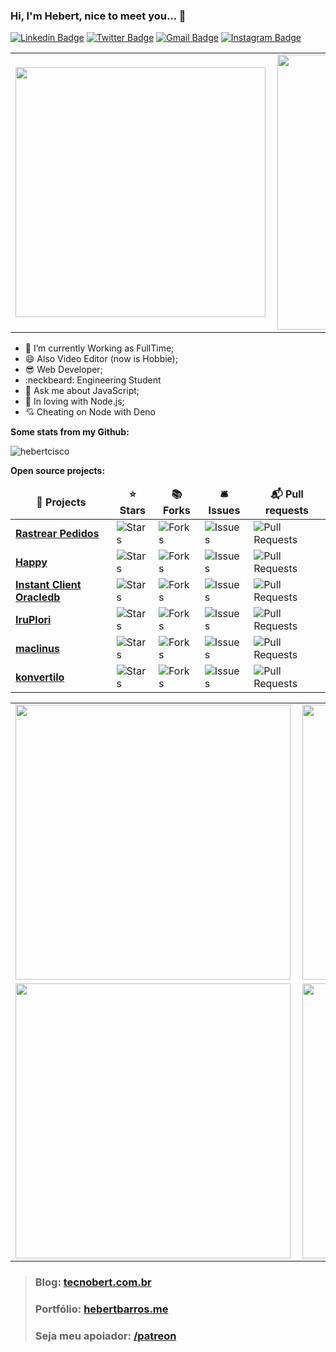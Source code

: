 ### Hi, I'm Hebert, nice to meet you... 👋

[![Linkedin Badge](https://img.shields.io/badge/-LinkedIn-blue?style=flat-square&logo=Linkedin&logoColor=white&link=https://www.linkedin.com/in/hebert-f-barros/)](https://www.linkedin.com/in/hebert-f-barros/)
[![Twitter Badge](https://img.shields.io/badge/-Twitter-1ca0f1?style=flat-square&labelColor=1ca0f1&logo=twitter&logoColor=white&link=https://twitter.com/hebertcisco)](https://twitter.com/hebertcisco)
[![Gmail Badge](https://img.shields.io/badge/-Gmail-c14438?style=flat-square&logo=Gmail&logoColor=white&link=mailto:tecnobertinfo@gmail.com)](mailto:tecnobertinfo@gmail.com)
[![Instagram Badge](https://img.shields.io/badge/-Instagram-C13584?style=flat-square&labelColor=C13584&logo=instagram&logoColor=white&link=https://www.instagram.com/hebert.js/)](https://www.instagram.com/hebert.js/)

<center>
  
<table>
  <tr>
      <td><img width="400px" align="left" src="https://github-readme-stats.vercel.app/api/top-langs/?username=hebertcisco&hide=html&layout=compact" /></td>
      <td><img width="440px" align="left" src="https://github-readme-stats.vercel.app/api?username=hebertcisco&show_icons=true" /></td>
  </tr>  
</table>
</center>

- 🔭 I’m currently Working as FullTime;
- 😄 Also Video Editor (now is Hobbie);
- :sunglasses: Web Developer;
- :neckbeard: Engineering Student
- 💬 Ask me about JavaScript;
- :green_heart: In loving with Node.js;
- :cupid: Cheating on Node with Deno

**Some stats from my Github:** 
<p align=left> <img src=https://komarev.com/ghpvc/?username=hebertcisco alt=hebertcisco /> </p>

**Open source projects:**  
<table>
  <thead align="center">
    <tr border: none;>
      <td><b>🎁 Projects</b></td>
      <td><b>⭐ Stars</b></td>
      <td><b>📚 Forks</b></td>
      <td><b>🛎 Issues</b></td>
      <td><b>📬 Pull requests</b></td>
    </tr>
  </thead>
  <tbody>
    <tr>
      <td><a href="https://github.com/hebertcisco/rastrearpedidos"><b>Rastrear Pedidos</b></a></td>
      <td><img alt="Stars" src="https://img.shields.io/github/stars/hebertcisco/rastrearpedidos?style=flat-square&labelColor=343b41"/></td>
      <td><img alt="Forks" src="https://img.shields.io/github/forks/hebertcisco/rastrearpedidos?style=flat-square&labelColor=343b41"/></td>
      <td><img alt="Issues" src="https://img.shields.io/github/issues/hebertcisco/rastrearpedidos?style=flat-square&labelColor=343b41"/></td>
      <td><img alt="Pull Requests" src="https://img.shields.io/github/issues-pr/hebertcisco/rastrearpedidos?style=flat-square&labelColor=343b41"/></td>
    </tr>
    <tr>
      <td><a href="https://github.com/hebertcisco/happy"><b>Happy</b></a></td>
      <td><img alt="Stars" src="https://img.shields.io/github/stars/hebertcisco/happy?style=flat-square&labelColor=343b41"/></td>
      <td><img alt="Forks" src="https://img.shields.io/github/forks/hebertcisco/happy?style=flat-square&labelColor=343b41"/></td>
      <td><img alt="Issues" src="https://img.shields.io/github/issues/hebertcisco/happy?style=flat-square&labelColor=343b41"/></td>
      <td><img alt="Pull Requests" src="https://img.shields.io/github/issues-pr/hebertcisco/happy?style=flat-square&labelColor=343b41"/></td>
    </tr>
    <tr>
      <td><a href="https://github.com/hebertcisco/happy"><b>Instant Client Oracledb</b></a></td>
      <td><img alt="Stars" src="https://img.shields.io/github/stars/hebertcisco/instantclient_oracledb?style=flat-square&labelColor=343b41"/></td>
      <td><img alt="Forks" src="https://img.shields.io/github/forks/hebertcisco/instantclient_oracledb?style=flat-square&labelColor=343b41"/></td>
      <td><img alt="Issues" src="https://img.shields.io/github/issues/hebertcisco/instantclient_oracledb?style=flat-square&labelColor=343b41"/></td>
      <td><img alt="Pull Requests" src="https://img.shields.io/github/issues-pr/hebertcisco/instantclient_oracledb?style=flat-square&labelColor=343b41"/></td>
    </tr>
    <tr>
      <td><a href="https://github.com/hebertcisco/happy"><b>IruPlori</b></a></td>
      <td><img alt="Stars" src="https://img.shields.io/github/stars/hebertcisco/IruPlori?style=flat-square&labelColor=343b41"/></td>
      <td><img alt="Forks" src="https://img.shields.io/github/forks/hebertcisco/IruPlori?style=flat-square&labelColor=343b41"/></td>
      <td><img alt="Issues" src="https://img.shields.io/github/issues/hebertcisco/IruPlori?style=flat-square&labelColor=343b41"/></td>
      <td><img alt="Pull Requests" src="https://img.shields.io/github/issues-pr/hebertcisco/IruPlori?style=flat-square&labelColor=343b41"/></td>
    </tr>
    <tr>
      <td><a href="https://github.com/hebertcisco/maclinus"><b>maclinus</b></a></td>
      <td><img alt="Stars" src="https://img.shields.io/github/stars/hebertcisco/maclinus?style=flat-square&labelColor=343b41"/></td>
      <td><img alt="Forks" src="https://img.shields.io/github/forks/hebertcisco/maclinus?style=flat-square&labelColor=343b41"/></td>
      <td><img alt="Issues" src="https://img.shields.io/github/issues/hebertcisco/maclinus?style=flat-square&labelColor=343b41"/></td>
      <td><img alt="Pull Requests" src="https://img.shields.io/github/issues-pr/hebertcisco/maclinus?style=flat-square&labelColor=343b41"/></td>
    </tr>
     <tr>
      <td><a href="https://github.com/hebertcisco/konvertilo"><b>konvertilo</b></a></td>
      <td><img alt="Stars" src="https://img.shields.io/github/stars/hebertcisco/konvertilo?style=flat-square&labelColor=343b41"/></td>
      <td><img alt="Forks" src="https://img.shields.io/github/forks/hebertcisco/maclinus?style=flat-square&labelColor=343b41"/></td>
      <td><img alt="Issues" src="https://img.shields.io/github/issues/hebertcisco/konvertilo?style=flat-square&labelColor=343b41"/></td>
      <td><img alt="Pull Requests" src="https://img.shields.io/github/issues-pr/hebertcisco/konvertilo?style=flat-square&labelColor=343b41"/></td>
    </tr>
  </tbody>
</table>

<center>
  
<table>
  <tr>
      <td><a href="https://github.com/hebertcisco/matrix-effect-javascript"><img width="440px" align="left" src="https://github-readme-stats.vercel.app/api/pin/?username=hebertcisco&repo=matrix-effect-javascript" /></a></td>
     <td><a href="https://github.com/hebertcisco/instantclient_oracledb"><img width="440px" align="left" src="https://github-readme-stats.vercel.app/api/pin/?username=hebertcisco&repo=instantclient_oracledb" /></a></td>
    
  </tr>  
  <tr>
      <td><a href="https://github.com/hebertcisco/randpass"><img width="440px" align="left" src="https://github-readme-stats.vercel.app/api/pin/?username=hebertcisco&repo=randpass" /></a></td>
     <td><a href="https://github.com/hebertcisco/maclinus"><img width="440px" align="left" src="https://github-readme-stats.vercel.app/api/pin/?username=hebertcisco&repo=maclinus" /></a></td>
    
  </tr>  
</table>
</center>

> ### Blog: [tecnobert.com.br](http://tecnobert.com.br/)
> ### Portfólio: [hebertbarros.me](https://hebertbarros.me/)
> ### Seja meu apoiador: [/patreon](https://github.com/hebertcisco/hebertcisco/blob/main/.github/patreon.md)
